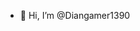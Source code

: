 - 👋 Hi, I’m @Diangamer1390

<!---
Diangamer1390/Diangamer1390 is a ✨ special ✨ repository because its `README.md` (this file) appears on your GitHub profile.
You can click the Preview link to take a look at your changes.
--->
